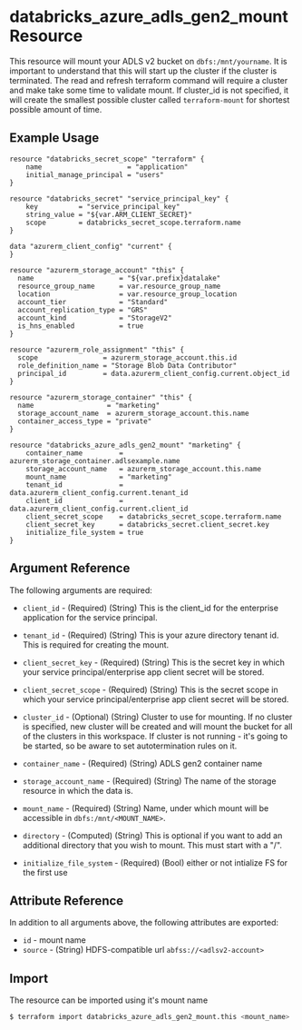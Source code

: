 # databricks_azure_adls_gen2_mount Resource

This resource will mount your ADLS v2 bucket on `dbfs:/mnt/yourname`. It is important to understand that this will start up the cluster if the cluster is terminated. The read and refresh terraform command will require a cluster and make take some time to validate mount. If cluster_id is not specified, it will create the smallest possible cluster called `terraform-mount` for shortest possible amount of time. 

## Example Usage

```hcl
resource "databricks_secret_scope" "terraform" {
    name                     = "application"
    initial_manage_principal = "users"
}

resource "databricks_secret" "service_principal_key" {
    key          = "service_principal_key"
    string_value = "${var.ARM_CLIENT_SECRET}"
    scope        = databricks_secret_scope.terraform.name
}

data "azurerm_client_config" "current" {
}

resource "azurerm_storage_account" "this" {
  name                     = "${var.prefix}datalake"
  resource_group_name      = var.resource_group_name
  location                 = var.resource_group_location
  account_tier             = "Standard"
  account_replication_type = "GRS"
  account_kind             = "StorageV2"
  is_hns_enabled           = true
}

resource "azurerm_role_assignment" "this" {
  scope                = azurerm_storage_account.this.id
  role_definition_name = "Storage Blob Data Contributor"
  principal_id         = data.azurerm_client_config.current.object_id
}

resource "azurerm_storage_container" "this" {
  name                  = "marketing"
  storage_account_name  = azurerm_storage_account.this.name
  container_access_type = "private"
}

resource "databricks_azure_adls_gen2_mount" "marketing" {
    container_name         = azurerm_storage_container.adlsexample.name
    storage_account_name   = azurerm_storage_account.this.name
    mount_name             = "marketing"
    tenant_id              = data.azurerm_client_config.current.tenant_id
    client_id              = data.azurerm_client_config.current.client_id
    client_secret_scope    = databricks_secret_scope.terraform.name
    client_secret_key      = databricks_secret.client_secret.key
    initialize_file_system = true
}
```

## Argument Reference

The following arguments are required:

* `client_id` - (Required) (String) This is the client_id for the enterprise application for the service principal. 
* `tenant_id` - (Required) (String) This is your azure directory tenant id. This is required for creating the mount.
* `client_secret_key` - (Required) (String) This is the secret key in which your service principal/enterprise app client secret will be stored.
* `client_secret_scope` - (Required) (String) This is the secret scope in which your service principal/enterprise app client secret will be stored.

* `cluster_id` - (Optional) (String) Cluster to use for mounting. If no cluster is specified, new cluster will be created and will mount the bucket for all of the clusters in this workspace. If cluster is not running - it's going to be started, so be aware to set autotermination rules on it.

* `container_name` - (Required) (String) ADLS gen2 container name
* `storage_account_name` - (Required) (String) The name of the storage resource in which the data is.
* `mount_name` - (Required) (String) Name, under which mount will be accessible in `dbfs:/mnt/<MOUNT_NAME>`.
* `directory` - (Computed) (String) This is optional if you want to add an additional directory that you wish to mount. This must start with a "/".
* `initialize_file_system` - (Required) (Bool) either or not intialize FS for the first use

## Attribute Reference

In addition to all arguments above, the following attributes are exported:

* `id` - mount name
* `source` - (String) HDFS-compatible url `abfss://<adlsv2-account>` 


## Import

The resource can be imported using it's mount name

```bash
$ terraform import databricks_azure_adls_gen2_mount.this <mount_name>
```